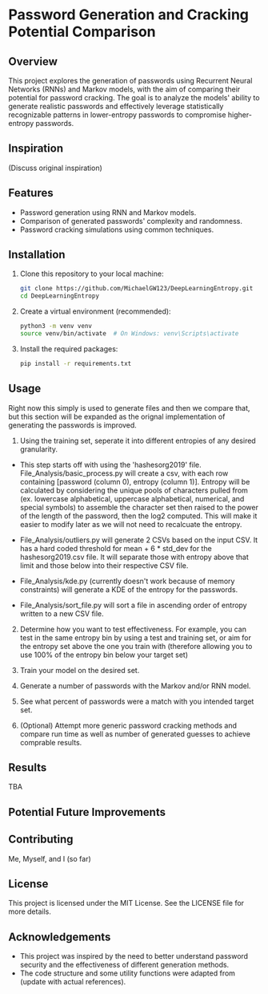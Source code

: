 # Password Generation and Cracking Potential Comparison

## Overview

This project explores the generation of passwords using Recurrent Neural Networks (RNNs) and Markov models, with the aim of comparing their potential for password cracking. The goal is to analyze the models' ability to generate realistic passwords and effectively leverage statistically recognizable patterns in lower-entropy passwords to compromise higher-entropy passwords.

## Inspiration

(Discuss original inspiration)

## Features

- Password generation using RNN and Markov models.
- Comparison of generated passwords' complexity and randomness.
- Password cracking simulations using common techniques.

## Installation

1. Clone this repository to your local machine:

   ```bash
   git clone https://github.com/MichaelGW123/DeepLearningEntropy.git
   cd DeepLearningEntropy
   ```

2. Create a virtual environment (recommended):

   ```bash
   python3 -m venv venv
   source venv/bin/activate  # On Windows: venv\Scripts\activate
   ```

3. Install the required packages:
   ```bash
   pip install -r requirements.txt
   ```

## Usage

Right now this simply is used to generate files and then we compare that, but this section will be expanded as the orignal implementation of generating the passwords is improved.

1. Using the training set, seperate it into different entropies of any desired granularity.

- This step starts off with using the 'hashesorg2019' file. File_Analysis/basic_process.py will create a csv, with each row containing [password (column 0), entropy (column 1)]. Entropy will be calculated by considering the unique pools of characters pulled from (ex. lowercase alphabetical, uppercase alphabetical, numerical, and special symbols) to assemble the character set then raised to the power of the length of the password, then the log2 computed. This will make it easier to modify later as we will not need to recalcuate the entropy.

- File_Analysis/outliers.py will generate 2 CSVs based on the input CSV. It has a hard coded threshold for mean + 6 \* std_dev for the hashesorg2019.csv file. It will separate those with entropy above that limit and those below into their respective CSV file.

- File_Analysis/kde.py (currently doesn't work because of memory constraints) will generate a KDE of the entropy for the passwords.

- File_Analysis/sort_file.py will sort a file in ascending order of entropy written to a new CSV file.

2. Determine how you want to test effectiveness. For example, you can test in the same entropy bin by using a test and training set, or aim for the entropy set above the one you train with (therefore allowing you to use 100% of the entropy bin below your target set)

3. Train your model on the desired set.

4. Generate a number of passwords with the Markov and/or RNN model.

5. See what percent of passwords were a match with you intended target set.

6. (Optional) Attempt more generic password cracking methods and compare run time as well as number of generated guesses to achieve comprable results.

## Results

TBA

## Potential Future Improvements

## Contributing

Me, Myself, and I (so far)

## License

This project is licensed under the MIT License. See the LICENSE file for more details.

## Acknowledgements

- This project was inspired by the need to better understand password security and the effectiveness of different generation methods.
- The code structure and some utility functions were adapted from (update with actual references).
